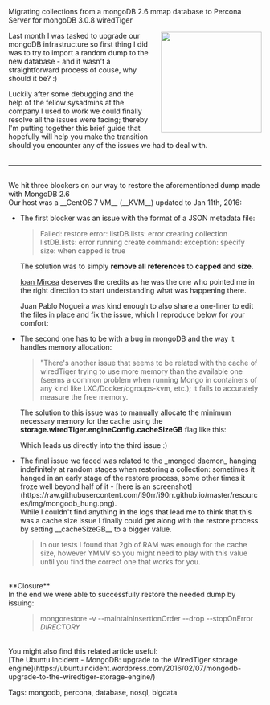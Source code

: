 Migrating collections from a mongoDB 2.6 mmap database to Percona Server for mongoDB 3.0.8 wiredTiger

<!-- <div class="box-shadow"> -->
<a href="http://www.mongodb.org">
<img src="https://raw.githubusercontent.com/i90rr/i90rr.github.io/master/resources/img/mongodb.png" width="200" height="200" align="right" style="margin-left: 24px" vspace="1px">
</a>


Last month I was tasked to upgrade our mongoDB infrastructure so first thing I did was to try to import a random dump to the new database - and it wasn't a straightforward process of couse, why should it be? :)

Luckily after some debugging and the help of the fellow sysadmins at the company I used to work we could finally resolve all the issues were facing; thereby I'm putting together this brief guide that hopefully will help you make the transition should you encounter any of the issues we had to deal with.
<br><br>

----

<br>
We hit three blockers on our way to restore the aforementioned dump made with MongoDB 2.6
<br>Our host was a __CentOS 7 VM__ (__KVM__) updated to Jan 11th, 2016:

<Ul>
<li>
The first blocker was an issue with the format of a JSON metadata file:

<blockquote>Failed: restore error: listDB.lists: error creating collection listDB.lists: error running create command: exception: specify size:<n> when capped is true</blockquote>

The solution was to simply __remove all references__ to __capped__ and __size__.

[Ioan Mircea](https://goo.gl/9eCBS0) deserves the credits as he was the one who pointed me in the right direction to start understanding what was happening there.

Juan Pablo Nogueira was kind enough to also share a one-liner to edit the files in place and fix the issue, which I reproduce below for your comfort:
<script src="https://gist.github.com/i90rr/647ea36211977d00a534.js"></script>
</li>

<li>
The second one has to be with a bug in mongoDB and the way it handles memory allocation:

<blockquote>"There's another issue that seems to be related with the cache of wiredTiger trying to use more memory than the available one (seems a common problem when running Mongo in containers of any kind like LXC/Docker/cgroups-kvm, etc.); it fails to accurately measure the free memory.</blockquote>

The solution to this issue was to manually allocate the minimum necessary memory for the cache using the __storage.wiredTiger.engineConfig.cacheSizeGB__ flag like this:
<script src="https://gist.github.com/i90rr/60d87d19fb29768548c2.js"></script>
Which leads us directly into the third issue :)
</li>

<li>
The final issue we faced was related to the _mongod daemon_ hanging indefinitely at random stages when restoring a collection: sometimes it hanged in an early stage of the restore process, some other times it froze well beyond half of it - [here is an screenshot](https://raw.githubusercontent.com/i90rr/i90rr.github.io/master/resources/img/mongodb_hung.png).
<br>While I couldn't find anything in the logs that lead me to think that this was a cache size issue I finally could get along with the restore process by setting __cacheSizeGB__ to a bigger value.
<blockquote>
In our tests I found that 2gb of RAM was enough for the cache size, however YMMV so you might need to play with this value until you find the correct one that works for you.
</blockquote>
</li>
</ul>

<br>
**Closure**
<br>
In the end we were able to successfully restore the needed dump by issuing:
<ul><blockquote>mongorestore -v --maintainInsertionOrder --drop --stopOnError <i>DIRECTORY</i></blockquote></ul>

<br>
You might also find this related article useful:
<br>[The Ubuntu Incident - MongoDB: upgrade to the WiredTiger storage engine](https://ubuntuincident.wordpress.com/2016/02/07/mongodb-upgrade-to-the-wiredtiger-storage-engine/)

Tags: mongodb, percona, database, nosql, bigdata
